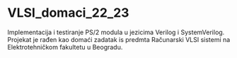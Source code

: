 # VLSI_domaci_22_23
Implementacija i testiranje PS/2 modula u jezicima Verilog i SystemVerilog. Projekat je rađen kao domaći zadatak is predmta Računarski VLSI sistemi na Elektrotehničkom fakultetu u Beogradu.
